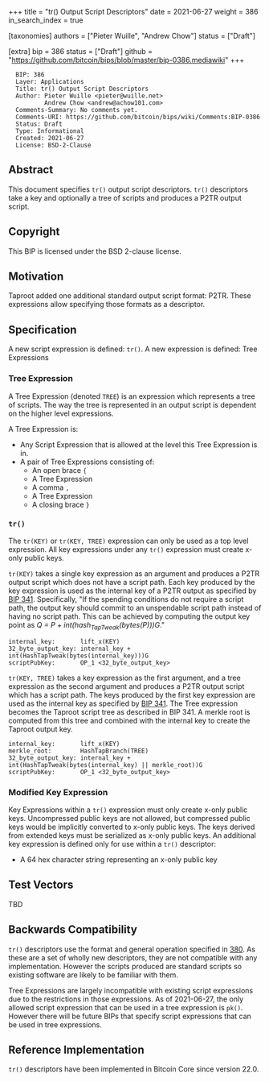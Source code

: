 +++
title = "tr() Output Script Descriptors"
date = 2021-06-27
weight = 386
in_search_index = true

[taxonomies]
authors = ["Pieter Wuille", "Andrew Chow"]
status = ["Draft"]

[extra]
bip = 386
status = ["Draft"]
github = "https://github.com/bitcoin/bips/blob/master/bip-0386.mediawiki"
+++

``` 
  BIP: 386
  Layer: Applications
  Title: tr() Output Script Descriptors
  Author: Pieter Wuille <pieter@wuille.net>
          Andrew Chow <andrew@achow101.com>
  Comments-Summary: No comments yet.
  Comments-URI: https://github.com/bitcoin/bips/wiki/Comments:BIP-0386
  Status: Draft
  Type: Informational
  Created: 2021-06-27
  License: BSD-2-Clause
```

## Abstract

This document specifies `tr()` output script descriptors. `tr()`
descriptors take a key and optionally a tree of scripts and produces a
P2TR output script.

## Copyright

This BIP is licensed under the BSD 2-clause license.

## Motivation

Taproot added one additional standard output script format: P2TR. These
expressions allow specifying those formats as a descriptor.

## Specification

A new script expression is defined: `tr()`. A new expression is defined:
Tree Expressions

### Tree Expression

A Tree Expression (denoted `TREE`) is an expression which represents a
tree of scripts. The way the tree is represented in an output script is
dependent on the higher level expressions.

A Tree Expression is:

  - Any Script Expression that is allowed at the level this Tree
    Expression is in.
  - A pair of Tree Expressions consisting of:
      - An open brace `{`
      - A Tree Expression
      - A comma `,`
      - A Tree Expression
      - A closing brace `}`

### `tr()`

The `tr(KEY)` or `tr(KEY, TREE)` expression can only be used as a top
level expression. All key expressions under any `tr()` expression must
create x-only public keys.

`tr(KEY)` takes a single key expression as an argument and produces a
P2TR output script which does not have a script path. Each key produced
by the key expression is used as the internal key of a P2TR output as
specified by [BIP 341](bip-0341.mediawiki#cite_ref-22-0 "wikilink").
Specifically, "If the spending conditions do not require a script path,
the output key should commit to an unspendable script path instead of
having no script path. This can be achieved by computing the output key
point as *Q = P + int(hash<sub>TapTweak</sub>(bytes(P)))G*."

    internal_key:       lift_x(KEY)
    32_byte_output_key: internal_key + int(HashTapTweak(bytes(internal_key)))G
    scriptPubKey:       OP_1 <32_byte_output_key>

`tr(KEY, TREE)` takes a key expression as the first argument, and a tree
expression as the second argument and produces a P2TR output script
which has a script path. The keys produced by the first key expression
are used as the internal key as specified by [BIP
341](bip-0341.mediawiki#Constructing_and_spending_Taproot_outputs "wikilink").
The Tree expression becomes the Taproot script tree as described in BIP
341. A merkle root is computed from this tree and combined with the
internal key to create the Taproot output key.

    internal_key:       lift_x(KEY)
    merkle_root:        HashTapBranch(TREE)
    32_byte_output_key: internal_key + int(HashTapTweak(bytes(internal_key) || merkle_root))G
    scriptPubKey:       OP_1 <32_byte_output_key>

### Modified Key Expression

Key Expressions within a `tr()` expression must only create x-only
public keys. Uncompressed public keys are not allowed, but compressed
public keys would be implicitly converted to x-only public keys. The
keys derived from extended keys must be serialized as x-only public
keys. An additional key expression is defined only for use within a
`tr()` descriptor:

  - A 64 hex character string representing an x-only public key

## Test Vectors

TBD

## Backwards Compatibility

`tr()` descriptors use the format and general operation specified in
[380](bip-0380.mediawiki "wikilink"). As these are a set of wholly new
descriptors, they are not compatible with any implementation. However
the scripts produced are standard scripts so existing software are
likely to be familiar with them.

Tree Expressions are largely incompatible with existing script
expressions due to the restrictions in those expressions. As of
2021-06-27, the only allowed script expression that can be used in a
tree expression is `pk()`. However there will be future BIPs that
specify script expressions that can be used in tree expressions.

## Reference Implementation

`tr()` descriptors have been implemented in Bitcoin Core since version
22.0.
